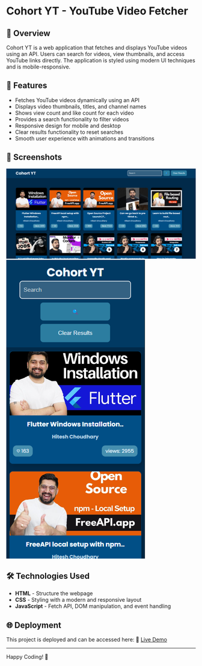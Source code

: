 # Cohort YT - YouTube Video Fetcher

## 📌 Overview
Cohort YT is a web application that fetches and displays YouTube videos using an API. Users can search for videos, view thumbnails, and access YouTube links directly. The application is styled using modern UI techniques and is mobile-responsive.

## 🚀 Features
- Fetches YouTube videos dynamically using an API
- Displays video thumbnails, titles, and channel names
- Shows view count and like count for each video
- Provides a search functionality to filter videos
- Responsive design for mobile and desktop
- Clear results functionality to reset searches
- Smooth user experience with animations and transitions

## 📸 Screenshots
![Homepage](home.png)
![Responsive Design](image.png)

## 🛠️ Technologies Used
- **HTML** - Structure the webpage
- **CSS** - Styling with a modern and responsive layout
- **JavaScript** - Fetch API, DOM manipulation, and event handling




## 🌐 Deployment
This project is deployed and can be accessed here:
🔗 [Live Demo](https://9397karan.github.io/Assignment2/)

---

Happy Coding! 🚀
